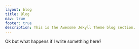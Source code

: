 ```yaml
---
layout: blog
title: Blog
nav: true
footer: true
description: This is the Awesome Jekyll Theme blog section.
---
```

Ok but what happens if I write something here?
